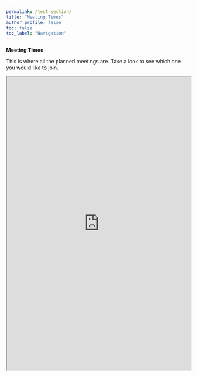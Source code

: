 ```yaml
---
permalink: /test-section/
title: "Meeting Times"
author_profile: false
toc: false
toc_label: "Navigation"
---
```



**Meeting Times**

This is where all the planned meetings are. Take a look to see which one you would like to join.



<iframe height="800px" width="100%" src="https://docs.google.com/spreadsheets/d/e/2PACX-1vTyPt4Sf13BiaDTZ8EyH_r8upkxKP-j2czpGDo3U4aCUwJg4-YQUHzLfE4-qlYH6qwHxDNRq2LOqV8T/pubhtml?widget=true&amp;headers=false"></iframe>
